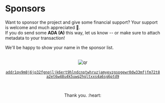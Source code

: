 # Sponsors

Want to sponsor the project and give some financial support? Your support is welcome and much appreciated :pray:. <br>
If you do send some **ADA (₳)** this way, let us know -- or make sure to attach metadata to your transaction!

We'll be happy to show your name in the sponsor list.

<p align="center">

  <br/>
  <img src=".github/qr.png" alt="qr" />
  <br/>
  <br/> 
  <a href="web+cardano:addr1qy9m8j6jp32fgnqjljk6ert9hlndcnptwhruzjamyevzgspgewr0dw33mfjfm72t8a2et6w48u4k5uwq2hgltxxs4a6sg6ptd9"><code>addr1qy9m8j6jp32fgnqjljk6ert9hlndcnptwhruzjamyevzgspgewr0dw33mfjfm72t8a2et6w48u4k5uwq2hgltxxs4a6sg6ptd9</code></a>
</p>

<br>
<p align="center">
Thank you. :heart:
</p>
